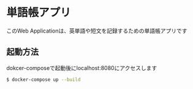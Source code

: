 # 単語帳アプリ

このWeb Applicationは、英単語や短文を記録するための単語帳アプリです

## 起動方法

dokcer-composeで起動後にlocalhost:8080にアクセスします

```sh
$ docker-compose up --build
```

